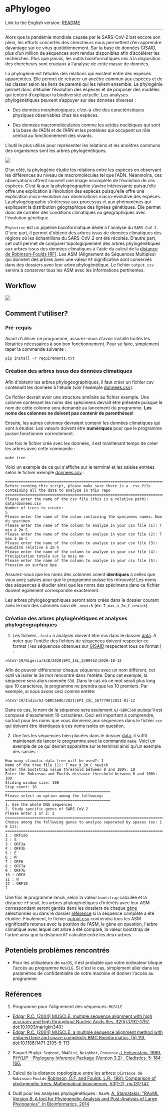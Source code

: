 # aPhylogeo

Link to the English version: [README](https://github.com/tahiri-lab/aPhylogeo/blob/main/README.md)

------
Alors que la pandémie mondiale causée par le SARS-CoV-2 bat encore son plein, les efforts concertés des chercheurs nous permettent d’en apprendre davantage sur ce virus quotidiennement. Sur la base de données GISAID, plus d’un million de séquences sont rendus disponibles afin d’accélérer les recherches. Plus que jamais, les outils bioinformatiques mis à la disposition des chercheurs sont cruciaux à l'analyse de cette masse de données. 

La phylogénie est l’études des relations qui existent entre des espèces apparentées. Elle permet de retracer un ancêtre commun aux espèces et de les classer selon les liens de parenté qui les relient ensemble. La phylogénie permet donc d’étudier l’évolution des espèces et de proposer des modèles qui tentent d’expliquer la biodiversité actuelle. Les analyses phylogénétiques peuvent s’appuyer sur des données diverses :  

+ Des données morphologiques, c’est-à-dire des caractéristiques physiques observables chez les espèces. 

+ Des données macromoléculaires comme les acides nucléiques qui sont à la base de l’ADN et de l’ARN et les protéines qui occupent un rôle central au fonctionnement des vivants. 

L’outil le plus utilisé pour représenter les relations et les ancêtres communs des organismes sont les arbres phylogénétiques.  

![](./img/ex_newick.jpeg)

D’un côté, la phylogénie étudie les relations entre les espèces en observant les différences au niveau de macromolécules tel que l’ADN. Néanmoins, ces observations offrent souvent une image incomplète de l’évolution de ces espèces. C’est là que la phylogéographie s’avère intéressante puisqu’elle offre une explication à l’évolution des espèces puisqu'elle offre une explication micro-évolutive aux observations macro-évolutive des espèces. La phylogéographie s'intéresse aux processus et aux phénomènes qui expliquent la distribution géographique des lignées génétiques. Elle permet donc de corréler des conditions climatiques ou géographiques avec l'évolution génétique.

`Phylotree` est un pipeline bioinformatique dédié à l'analyse du `SARS-CoV-2`. D'une part, il permet d'obtenir des arbres issus de données climatiques des régions où les échantillons du SARS-CoV-2 ont été récoltés. D'autre part, cet outil permet de comparer topologiquement des arbres phylogénétiques aux arbres issus des données climatiques à l'aide du calcul de la [distance de Robinson-Foulds (RF)](https://www.sciencedirect.com/science/article/abs/pii/0025556481900432?via%3Dihub). Les ASM (Alignement de Séquences Multiples) qui donnent des arbres avec une valeur `RF` significative sont conservés dans des dossiers avec leur arbre phylogénétique. Le fichier `output.csv` servira à conserver tous les ASM avec les informations pertinentes.

## Workflow
![](./img/workflow_fr.jpeg)

## Comment l'utiliser?

### Pré-requis
Avant d'utiliser ce programme, assurez-vous d'avoir installé toutes les librairies nécessaires à son bon fonctionnement. Pour se faire, simplement taper la commande suivante :

```
pip install -r requirements.txt
```
### Création des arbres issus des données climatiques

Afin d'obtenir les arbres phylogéographiques, il faut créer un fichier csv contenant les données à l'étude (voir l'exemple [donnees.csv](./data/donnees.csv)).

Ce fichier devrait avoir une structure similaire au fichier exemple. Une colonne contenant les noms des spécimens devrait être présente puisque le nom de cette colonne sera demandé au lancement du programme. **Les noms des colonnes ne doivent pas contenir de parenthèses!**

Ensuite, les autres colonnes devraient contenir les données climatiques qui sont à étudier. Les valeurs doivent être **numériques** pour que le programme puisse fonctionner correctement.

Une fois le fichier créé avec les données, il est maintenant temps de créer les arbres avec cette commande : 

```
make tree
```
Voici un exemple de ce qui s'affiche sur le terminal et les saisies entrées selon le fichier exemple [donnees.csv](./data/donnees.csv) :
```
====================================================================================================================
Before running this script, please make sure there is a .csv file containing all the data to analyze in this repo
====================================================================================================================
Please enter the name of the csv file (this is a relative path): data/donnees.csv
Number of trees to create: 
5
Please enter the name of the colum containing the specimens names: Nom du specimen
Please enter the name of the column to analyze in your csv file (1): T min à 2m C
Please enter the name of the column to analyze in your csv file (2): T max à 2m C
Please enter the name of the column to analyze in your csv file (3): Humidité relative à 2m %
Please enter the name of the column to analyze in your csv file (4): Précipitation totale sur le mois mm
Please enter the name of the column to analyze in your csv file (5): Pression en surface kpa
```

Assurez-vous que les noms des colonnes soient **identiques** à celles que vous avez saisies pour que le programme puisse les retrouvés! Les noms des séquences à étudier ainsi que les noms des spécimens dans ce fichier doivent également correspondre exactement.

Les arbres phylogéographiques seront alors créés dans le dossier courant avec le nom des colonnes suivi de ```_newick``` (ex: ```T_max_à_2m_C_newick```). 


### Création des arbres phylogénétiques et analyses phylogéographiques

1. Les fichiers `.fasta` à analyser doivent être mis dans le dossier [data](./data). À noter que l'entête des fichiers de séquences doivent respecter ce format ( les séquences obtenues sur [GISAID](https://www.gisaid.org) respectent tous ce format ) :

```>hCoV-19/Nigeria/S38/2020|EPI_ISL_2399462|2020-10-12```

Afin de pouvoir différencier chaque séquence avec un nom différent, cet outil va isoler le 3e mot rencontré dans l'entête. Dans cet exemple, la séquence sera alors nommée ```S38```. Dans le cas où ce mot serait plus long que 10 caractères, le programme ne prendra que les 10 premiers. Par exemple, si nous avons ceci comme entête:

```>hCoV-19/India/GJ-GBRC560b/2021|EPI_ISL_1677798|2021-01-12```

Dans ce cas, le nom de la séquence sera seulement ```GJ-GBRC560``` puisqu'il est composé d'exactement 10 caractères. Ceci est important à comprendre, surtout pour les noms que vous donnerez aux séquences dans le fichier ```csv``` qui doivent être identiques à ces noms isolés en question.

2. Une fois les séquences bien placées dans le dossier [data](./data), il suffit maintenant de lancer le programme avec la commande ```make```. Voici un exemple de ce qui devrait apparaître sur le terminal ainsi qu'un exemple des saisies : 

```
How many climatic data tree will be used?: 1
Name of the tree file (1): T_max_à_2m_C_newick
Enter the bootstrap value threshold between 0 and 100%: 10
Enter the Robinson and Foulds distance threshold between 0 and 100%: 100
Sliding window size: 100
Step count: 10
===============================================
Please select an option among the following: 
===============================================
1. Use the whole DNA sequences
2. Study specific genes of SARS-CoV-2
Please enter 1 or 2: 2
================================================================================
Choose among the following genes to analyze seperated by spaces (ex: 1 8 11): 
================================================================================
1 : ORF1ab
2 : S
3 : ORF3a
4 : ORF3b
5 : E
6 : M
7 : ORF6
8 : ORF7a
9 : ORF7b
10 : ORF8
11 : N
12 : ORF10
7
```
Une fois le programme lancé, selon la valeur `bootstrap` calculée et la distance ```rf``` seuil, les arbres phylogénétiques d'intérêts avec leur ASM correspondant seront gardés dans les dossiers de chaque [gène](./output) sélectionnés ou dans le dossier [référence](./output/reference_gene) si la séquence complète a été étudiée. Finalement, le fichier [output.csv](output.csv) contiendra tous les ASM significatifs retenus avec la position de l'ASM, le gène en question, l'arbre climatique avec lequel cet arbre à été comparé, la valeur bootstrap de l'arbre ainsi que la distance `RF` calculée entre les deux arbres. 


## Potentiels problèmes rencontrés

+ Pour les utilisateurs de `macOS`, il est probable que votre ordinateur bloque l'accès au programme `MUSCLE`. Si c'est le cas, simplement aller dans les paramètres de confidentialité de votre machine et donner l'accès au programme.

## Références

1. Programme pour l'alignement des séquences: `MUSCLE` 
+ [Edgar, R.C. (2004) MUSCLE: multiple sequence alignment with high accuracy and high throughput.Nucleic Acids Res. 32(5):1792-1797.](https://academic.oup.com/nar/article/32/5/1792/2380623)
doi:10.1093/nar/gkh340]
+ [Edgar, R.C. (2004) MUSCLE: a multiple sequence alignment method with reduced time and space complexity BMC Bioinformatics, (5) 113.](https://bmcbioinformatics.biomedcentral.com/articles/10.1186/1471-2105-5-113)
doi:10.1186/1471-2105-5-113

2. Paquet Phylip: ```Seqboot```, ```DNADist```, ```Neighbor```, ```Consense```
    [J. Felsenstein. 1989. PHYLIP - Phylogeny Inference Package (Version 3.2) . Cladistics. 5: 164-166.](https://evolution.genetics.washington.edu/phylip.html)

3. Calcul de la distance topologique entre les arbres: `Distance de Robinson-Foulds` 
[Robinson, D.F. and Foulds, L.R., 1981. Comparison of phylogenetic trees. Mathematical biosciences, 53(1-2), pp.131-147.](https://www.sciencedirect.com/science/article/abs/pii/0025556481900432?via%3Dihub)

4. Outil pour les analyses phylogénétiques : `RAxML`
    [A. Stamatakis: "RAxML Version 8: A tool for Phylogenetic Analysis and Post-Analysis of Large Phylogenies". In Bioinformatics, 2014](https://academic.oup.com/bioinformatics/article/30/9/1312/238053?login=true)
